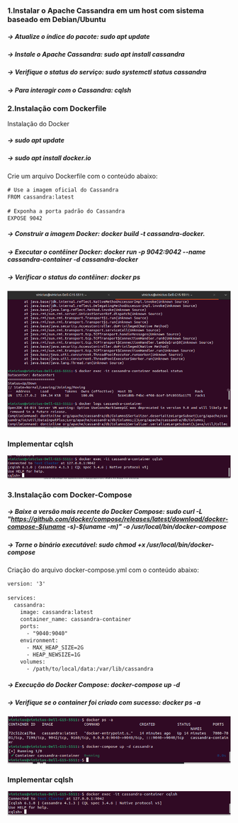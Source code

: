 ### 1.Instalar o Apache Cassandra em um host com sistema baseado em Debian/Ubuntu

##### -> Atualize o índice do pacote: sudo apt update
##### -> Instale o Apache Cassandra: sudo apt install cassandra
##### -> Verifique o status do serviço: sudo systemctl status cassandra
##### -> Para interagir com o Cassandra: cqlsh


### 2.Instalação com Dockerfile

Instalação do Docker
##### -> sudo apt update
##### -> sudo apt install docker.io

Crie um arquivo Dockerfile com o conteúdo abaixo:
	
	# Use a imagem oficial do Cassandra
	FROM cassandra:latest

	# Exponha a porta padrão do Cassandra
	EXPOSE 9042

##### -> Construir a imagem Docker: docker build -t cassandra-docker.

##### -> Executar o contêiner Docker: docker run -p 9042:9042 --name cassandra-container -d cassandra-docker

##### -> Verificar o status do contêiner: docker ps

![](dockerfile.png)

### Implementar cqlsh
![](dockerfile1.png)

### 3.Instalação com Docker-Compose

##### -> Baixe a versão mais recente do Docker Compose: sudo curl -L "https://github.com/docker/compose/releases/latest/download/docker-compose-$(uname -s)-$(uname -m)" -o /usr/local/bin/docker-compose

##### -> Torne o binário executável: sudo chmod +x /usr/local/bin/docker-compose

Criação do arquivo docker-compose.yml com o conteúdo abaixo:

	version: '3'

	services:
	  cassandra:
	    image: cassandra:latest
	    container_name: cassandra-container
	    ports:
	      - "9040:9040"
	    environment:
	      - MAX_HEAP_SIZE=2G
	      - HEAP_NEWSIZE=1G
	    volumes:
	      - /path/to/local/data:/var/lib/cassandra
	      
##### -> Execução do Docker Compose: docker-compose up -d
##### -> Verifique se o container foi criado com sucesso: docker ps -a

![](compose.png)

### Implementar cqlsh
![](compose1.png)





